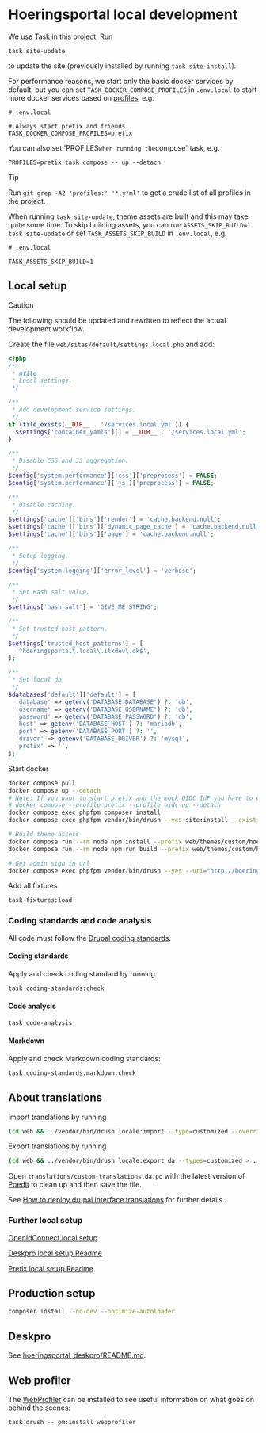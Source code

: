 # Hoeringsportal local development

We use [Task](https://taskfile.dev/) in this project. Run

``` shell
task site-update
```

to update the site (previously installed by running `task site-install`).

For performance reasons, we start only the basic docker services by default, but you can set
`TASK_DOCKER_COMPOSE_PROFILES` in `.env.local` to start more docker services based on
[profiles](https://docs.docker.com/compose/how-tos/profiles/), e.g.

``` shell
# .env.local

# Always start pretix and friends.
TASK_DOCKER_COMPOSE_PROFILES=pretix
```

You can also set 'PROFILES` when running the `compose` task, e.g.

``` shell
PROFILES=pretix task compose -- up --detach
```

> [!TIP]
> Run `git grep -A2 'profiles:' '*.y*ml'` to get a crude list of all profiles in the project.

When running `task site-update`, theme assets are built and this may take quite some time. To skip building assets, you
can run `ASSETS_SKIP_BUILD=1 task site-update` or set `TASK_ASSETS_SKIP_BUILD` in `.env.local`, e.g.

``` shell
# .env.local

TASK_ASSETS_SKIP_BUILD=1
```

## Local setup

> [!CAUTION]
> The following should be updated and rewritten to reflect the actual development workflow.

Create the file `web/sites/default/settings.local.php` and add:

```php
<?php
/**
 * @file
 * Local settings.
 */

/**
 * Add development service settings.
 */
if (file_exists(__DIR__ . '/services.local.yml')) {
  $settings['container_yamls'][] = __DIR__ . '/services.local.yml';
}

/**
 * Disable CSS and JS aggregation.
 */
$config['system.performance']['css']['preprocess'] = FALSE;
$config['system.performance']['js']['preprocess'] = FALSE;

/**
 * Disable caching.
 */
$settings['cache']['bins']['render'] = 'cache.backend.null';
$settings['cache']['bins']['dynamic_page_cache'] = 'cache.backend.null';
$settings['cache']['bins']['page'] = 'cache.backend.null';

/**
 * Setup logging.
 */
$config['system.logging']['error_level'] = 'verbose';

/**
 * Set Hash salt value.
 */
$settings['hash_salt'] = 'GIVE_ME_STRING';

/**
 * Set trusted host pattern.
 */
$settings['trusted_host_patterns'] = [
  '^hoeringsportal\.local\.itkdev\.dk$',
];

/**
 * Set local db.
 */
$databases['default']['default'] = [
  'database' => getenv('DATABASE_DATABASE') ?: 'db',
  'username' => getenv('DATABASE_USERNAME') ?: 'db',
  'password' => getenv('DATABASE_PASSWORD') ?: 'db',
  'host' => getenv('DATABASE_HOST') ?: 'mariadb',
  'port' => getenv('DATABASE_PORT') ?: '',
  'driver' => getenv('DATABASE_DRIVER') ?: 'mysql',
  'prefix' => '',
];
```

Start docker

```sh
docker compose pull
docker compose up --detach
# Note: If you want to start pretix and the mock OIDC IdP you have to enable the "pretix" and "oidc" profiles (cf. https://docs.docker.com/compose/profiles/):
# docker compose --profile pretix --profile oidc up --detach
docker compose exec phpfpm composer install
docker compose exec phpfpm vendor/bin/drush --yes site:install --existing-config

# Build theme assets
docker compose run --rm node npm install --prefix web/themes/custom/hoeringsportal
docker compose run --rm node npm run build --prefix web/themes/custom/hoeringsportal

# Get admin sign in url
docker compose exec phpfpm vendor/bin/drush --yes --uri="http://hoeringsportal.local.itkdev.dk" user:login
```

Add all fixtures

```sh name=load-fixtures
task fixtures:load
```

### Coding standards and code analysis

All code must follow the [Drupal coding standards](https://www.drupal.org/docs/develop/standards).

#### Coding standards

Apply and check coding standard  by running

```sh
task coding-standards:check
```

#### Code analysis

```sh
task code-analysis
```

#### Markdown

Apply and check Markdown coding standards:

```sh
task coding-standards:markdown:check
```

## About translations

Import translations by running

```sh
(cd web && ../vendor/bin/drush locale:import --type=customized --override=all da ../translations/custom-translations.da.po)
```

Export translations by running

```sh
(cd web && ../vendor/bin/drush locale:export da --types=customized > ../translations/custom-translations.da.po)
```

Open `translations/custom-translations.da.po` with the latest version of [Poedit](https://poedit.net/) to clean up and
then save the file.

See [How to deploy drupal interface
translations](https://medium.com/limoengroen/how-to-deploy-drupal-interface-translations-5653294c4af6) for further
details.

### Further local setup

[OpenIdConnect local setup](openIdConnect.md)

[Deskpro local setup Readme](../web/modules/custom/hoeringsportal_deskpro/README.md)

[Pretix local setup Readme](pretix.md#local-setup)

## Production setup

```sh
composer install --no-dev --optimize-autoloader
```

## Deskpro

See [hoeringsportal_deskpro/README.md](web/modules/custom/hoeringsportal_deskpro/README.md#test-mode).

## Web profiler

The [WebProfiler](https://www.drupal.org/project/webprofiler) can be installed to see useful information on what goes on
behind the scenes:

``` shell
task drush -- pm:install webprofiler
```
